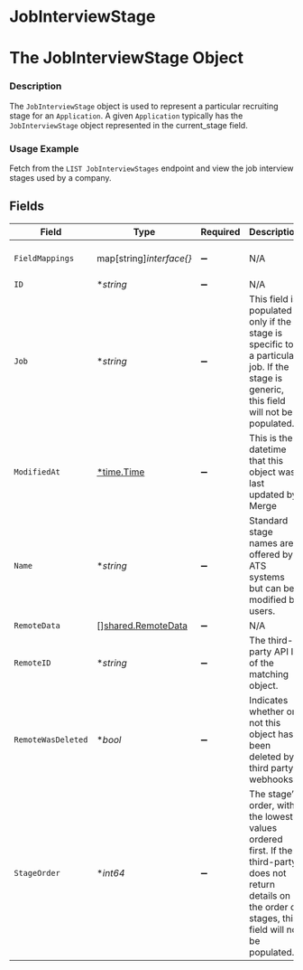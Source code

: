 # JobInterviewStage

# The JobInterviewStage Object
### Description
The `JobInterviewStage` object is used to represent a particular recruiting stage for an `Application`. A given `Application` typically has the `JobInterviewStage` object represented in the current_stage field.
### Usage Example
Fetch from the `LIST JobInterviewStages` endpoint and view the job interview stages used by a company.


## Fields

| Field                                                                                                                                                         | Type                                                                                                                                                          | Required                                                                                                                                                      | Description                                                                                                                                                   | Example                                                                                                                                                       |
| ------------------------------------------------------------------------------------------------------------------------------------------------------------- | ------------------------------------------------------------------------------------------------------------------------------------------------------------- | ------------------------------------------------------------------------------------------------------------------------------------------------------------- | ------------------------------------------------------------------------------------------------------------------------------------------------------------- | ------------------------------------------------------------------------------------------------------------------------------------------------------------- |
| `FieldMappings`                                                                                                                                               | map[string]*interface{}*                                                                                                                                      | :heavy_minus_sign:                                                                                                                                            | N/A                                                                                                                                                           | {"organization_defined_targets":{"custom_key":"custom_value"},"linked_account_defined_targets":{"custom_key":"custom_value"}}                                 |
| `ID`                                                                                                                                                          | **string*                                                                                                                                                     | :heavy_minus_sign:                                                                                                                                            | N/A                                                                                                                                                           | f9813dd5-e70b-484c-91d8-00acd6065b07                                                                                                                          |
| `Job`                                                                                                                                                         | **string*                                                                                                                                                     | :heavy_minus_sign:                                                                                                                                            | This field is populated only if the stage is specific to a particular job. If the stage is generic, this field will not be populated.                         | ba7d9648-5316-4a80-8d73-4e636cef5a90                                                                                                                          |
| `ModifiedAt`                                                                                                                                                  | [*time.Time](https://pkg.go.dev/time#Time)                                                                                                                    | :heavy_minus_sign:                                                                                                                                            | This is the datetime that this object was last updated by Merge                                                                                               | 2021-10-16T00:00:00Z                                                                                                                                          |
| `Name`                                                                                                                                                        | **string*                                                                                                                                                     | :heavy_minus_sign:                                                                                                                                            | Standard stage names are offered by ATS systems but can be modified by users.                                                                                 | Phone Screen                                                                                                                                                  |
| `RemoteData`                                                                                                                                                  | [][shared.RemoteData](../../../pkg/models/shared/remotedata.md)                                                                                               | :heavy_minus_sign:                                                                                                                                            | N/A                                                                                                                                                           | [{"data":["Varies by platform"],"path":"/interview-stages"}]                                                                                                  |
| `RemoteID`                                                                                                                                                    | **string*                                                                                                                                                     | :heavy_minus_sign:                                                                                                                                            | The third-party API ID of the matching object.                                                                                                                | 876556788                                                                                                                                                     |
| `RemoteWasDeleted`                                                                                                                                            | **bool*                                                                                                                                                       | :heavy_minus_sign:                                                                                                                                            | Indicates whether or not this object has been deleted by third party webhooks.                                                                                |                                                                                                                                                               |
| `StageOrder`                                                                                                                                                  | **int64*                                                                                                                                                      | :heavy_minus_sign:                                                                                                                                            | The stage’s order, with the lowest values ordered first. If the third-party does not return details on the order of stages, this field will not be populated. | 2                                                                                                                                                             |